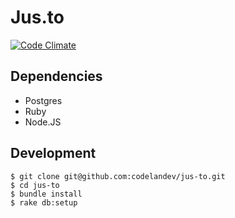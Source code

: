 # Jus.to

[![Code Climate](https://codeclimate.com/github/codelandev/jus-to/badges/gpa.svg)](https://codeclimate.com/github/codelandev/jus-to)

## Dependencies

- Postgres
- Ruby
- Node.JS

## Development

```
$ git clone git@github.com:codelandev/jus-to.git
$ cd jus-to
$ bundle install
$ rake db:setup
```
